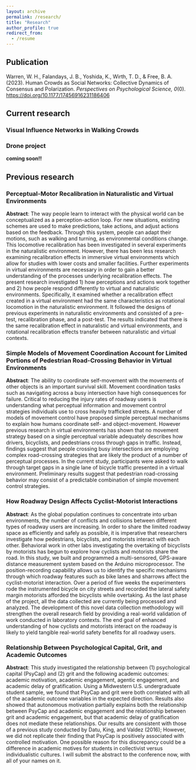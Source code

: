 ```yaml
---
layout: archive
permalink: /research/
title: "Research"
author_profile: true
redirect_from:
  - /resume
---
```

## Publication
Warren, W. H., Falandays, J. B., Yoshida, K., Wirth, T. D., & Free, B. A. (2023). Human Crowds as Social Networks: Collective Dynamics of Consensus and Polarization. *Perspectives on Psychological Science, 0*(0). https://doi.org/10.1177/17456916231186406


## Current research
### Visual Influence Networks in Walking Crowds
<!-- {% include base_path %}
<body>
    <iframe src="/files/Yoshida-Warren_VSS22.pdf" width="100%" height="400px" marginwidth="0">
    </iframe>
</body>
{% for post in site.CV %}
  {% include archive-single.html %}
{% endfor %} -->


### Drone project
**coming soon!!**


## Previous research
### Perceptual-Motor Recalibration in Naturalistic and Virtual Environments
**Abstract**: The way people learn to interact with the physical world can be conceptualized as a perception-action loop. For new situations, existing schemes are used to make predictions, take actions, and adjust actions based on the feedback. Through this system, people can adapt their motions, such as walking and turning, as environmental conditions change. This locomotive recalibration has been investigated in several experiments in the naturalistic environment. However, there has been less research examining recalibration effects in immersive virtual environments which allow for studies with lower costs and smaller facilities. Further experiments in virtual environments are necessary in order to gain a better understanding of the processes underlying recalibration effects. The present research investigated 1) how perceptions and actions work together and 2) how people respond differently to virtual and naturalistic environments. Specifically, it examined whether a recalibration effect created in a virtual environment had the same characteristics as rotational locomotion in the naturalistic environment. It followed the designs of previous experiments in naturalistic environments and consisted of a pre-test, recalibration phase, and a post-test. The results indicated that there is the same recalibration effect in naturalistic and virtual environments, and rotational recalibration effects transfer between naturalistic and virtual contexts.

### Simple Models of Movement Coordination Account for Limited Portions of Pedestrian Road-Crossing Behavior in Virtual Environments
**Abstract**: The ability to coordinate self-movement with the movements of other objects is an important survival skill. Movement coordination tasks such as navigating across a busy intersection have high consequences for failure. Critical to reducing the injury rates of roadway users is understanding what perceptual information and movement control strategies individuals use to cross heavily trafficked streets. A number of models of movement control have proposed simple perceptual mechanisms to explain how humans coordinate self- and object-movement. However previous research in virtual environments has shown that no movement strategy based on a single perceptual variable adequately describes how drivers, bicyclists, and pedestrians cross through gaps in traffic. Instead, findings suggest that people crossing busy intersections are employing complex road-crossing strategies that are likely the product of a number of perceptual processes. In the current study, participants were asked to walk through target gaps in a single lane of bicycle traffic presented in a virtual environment. Preliminary results suggest that pedestrian road-crossing behavior may consist of a predictable combination of simple movement control strategies.

### How Roadway Design Affects Cyclist-Motorist Interactions
**Abstract**: As the global population continues to concentrate into urban environments, the number of conflicts and collisions between different types of roadway users are increasing. In order to share the limited roadway space as efficiently and safely as possible, it is imperative that researchers investigate how pedestrians, bicyclists, and motorists interact with each other. Behavioral work in other labs investigating the overtaking of bicyclists by motorists has begun to explore how cyclists and motorists share the road. In this study, we built and programmed a multi-sensored, GPS-aware distance measurement system based on the Arduino microprocessor. The position-recording capability allows us to identify the specific mechanisms through which roadway features such as bike lanes and sharrows affect the cyclist-motorist interaction. Over a period of five weeks the experimenters rode the instrumented bicycle on city streets and recorded the lateral safety margin motorists afforded the bicyclists while overtaking. As the last phase of the project, all the data collected are currently being processed and analyzed. The development of this novel data collection methodology will strengthen the overall research field by providing a real-world validation of work conducted in laboratory contexts. The end goal of enhanced understanding of how cyclists and motorists interact on the roadway is likely to yield tangible real-world safety benefits for all roadway users.

### Relationship Between Psychological Capital, Grit, and Academic Outcomes
**Abstract**: This study investigated the relationship between (1) psychological capital (PsyCap) and (2) grit and the following academic outcomes: academic motivation, academic engagement, agentic engagement, and academic delay of gratification. Using a Midwestern U.S. undergraduate student sample, we found that PsyCap and grit were both correlated with all of the academic outcome variables in the expected direction. Results also showed that autonomous motivation partially explains both the relationship between PsyCap and academic engagement and the relationship between grit and academic engagement, but that academic delay of gratification does not mediate these relationships. Our results are consistent with those of a previous study conducted by Datu, King, and Valdez (2016); However, we did not replicate their finding that PsyCap is positively associated with controlled motivation. One possible reason for this discrepancy could be a difference in academic motives for students in collectivist versus individualistic cultures.
I will submit the abstract to the conference now, with all of your names on it.
